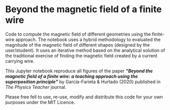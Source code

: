 # Beyond the magnetic field of a finite wire

Code to compute the magnetic field of different geometries using the finite-wire approach.
The notebook uses a hybrid methodology to evaluated the magnitude of the magnetic field of different shapes (designed by the user/student).
It uses an iterative method based on the analytical solution of the traditional exercise of finding the magnetic field created by a current carrying wire.

This Jupyter notebook reproduce all figures of the paper ***"Beyond the magnetic field of a finite wire: a teaching approach using the superposition principle"*** by García-Farieta & Hurtado (2020) published in *The Physics Teacher* journal.

Please free fell to use, re-use, modify and distribute this code for your own purposes under the MIT Licence.


